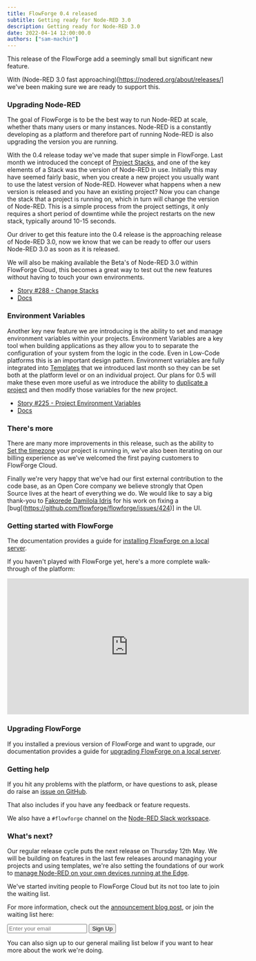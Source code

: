 ```yaml
---
title: FlowForge 0.4 released
subtitle: Getting ready for Node-RED 3.0
description: Getting ready for Node-RED 3.0
date: 2022-04-14 12:00:00.0
authors: ["sam-machin"]
---
```


This release of the FlowForge add a seemingly small but significant new feature.

<!--more-->

With (Node-RED 3.0 fast approaching)[https://nodered.org/about/releases/] we've been making sure we are ready to support this.

### Upgrading Node-RED

The goal of FlowForge is to be the best way to run Node-RED at scale, whether thats many users or many instances. Node-RED is a constantly developing as a platform and therefore part of running Node-RED is also upgrading the version you are running.

With the 0.4 release today we've made that super simple in FlowForge. Last month we introduced the concept of [Project Stacks](https://flowforge.com/docs/user/concepts/#project-stack), and one of the key elements of a Stack was the version of Node-RED in use. Initially this may have seemed fairly basic, when you create a new project you usually want to use the latest version of Node-RED. However what happens when a new version is released and you have an existing project?
Now you can change the stack that a project is running on, which in turn will change the version of Node-RED. This is a simple process from the project settings, it only requires a short period of downtime while the project restarts on the new stack, typically around 10-15 seconds.

Our driver to get this feature into the 0.4 release is the approaching release of Node-RED 3.0, now we know that we can be ready to offer our users Node-RED 3.0 as soon as it is released.

We will also be making available the Beta's of Node-RED 3.0 within FlowForge Cloud,  this becomes a great way to test out the new features without having to touch your own environments.

 - [Story #288 - Change Stacks](https://github.com/flowforge/flowforge/issues/288)
 - [Docs](https://flowforge.com/docs/user/changestack/)

### Environment Variables

Another key new feature we are introducing is the ability to set and manage environment variables within your projects.
Environment Variables are a key tool when building applications as they allow you to to separate the configuration of your system from the logic in the code. Even in Low-Code platforms this is an important design pattern. Environment variables are fully integrated into [Templates](https://flowforge.com/docs/user/concepts/#project-template) that we introduced last month so they can be set both at the platform level or on an individual project.
Our plans for 0.5 will make these even more useful as we introduce the ability to [duplicate a project](https://github.com/flowforge/flowforge/issues/271) and then modify those variables for the new project.

 - [Story #225 - Project Environment Variables](https://github.com/flowforge/flowforge/issues/225)
 - [Docs](https://flowforge.com/docs/user/envvar/)

### There's more

There are many more improvements in this release, such as the ability to [Set the timezone](https://github.com/flowforge/flowforge/issues/239) your project is running in, we've also been iterating on our billing experience as we've welcomed the first paying customers to FlowForge Cloud.

Finally we're very happy that we've had our first external contribution to the code base, as an Open Core company we believe strongly that Open Source lives at the heart of everything we do. 
We would like to say a big thank-you to [Fakorede Damilola Idris](https://fakocodes.netlify.app/) for his work on fixing a [bug[(https://github.com/flowforge/flowforge/issues/424)] in the UI.


### Getting started with FlowForge

The documentation provides a guide for [installing FlowForge on a local server](https://github.com/flowforge/flowforge/tree/main/docs).

If you haven't played with FlowForge yet, here's a more complete walk-through
of the platform:

<iframe width="560" height="315" src="https://www.youtube.com/embed/YYZDx8n17Ys" title="YouTube video player" frameborder="0" allow="accelerometer; autoplay; clipboard-write; encrypted-media; gyroscope; picture-in-picture" allowfullscreen></iframe>

### Upgrading FlowForge

If you installed a previous version of FlowForge  and want to upgrade, our documentation provides a
guide for [upgrading FlowForge on a local server](https://github.com/flowforge/flowforge/tree/main/docs/install/local#upgrade).

### Getting help

If you hit any problems with the platform, or have questions to ask, please do
raise an [issue on GitHub](https://github.com/flowforge/flowforge/issues).

That also includes if you have any feedback or feature requests.

We also have a `#flowforge` channel on the [Node-RED Slack workspace](https://nodered.org/slack).

### What's next?

Our regular release cycle puts the next release on Thursday 12th May.
We will be building on features in the last few releases around managing your projects and using templates, we're also  setting the foundations of our work to [manage Node-RED on your own devices running at the Edge](https://github.com/flowforge/flowforge/issues/446).


We've started inviting people to FlowForge Cloud but its not too late to join the waiting list.

For more information, check out the [announcement blog post](https://flowforge.com/blog/announcing-flowforge-cloud/), or join the waiting
list here:

<div class="mt-4 flex flex-col">
    <form
        action="https://buttondown.email/api/emails/embed-subscribe/flowforge-waitlist"
        method="post"
        target="popupwindow"
        onsubmit="window.open('https://buttondown.email/flowforge-waitlist', 'popupwindow')"
        class="embeddable-buttondown-form p-1 my-1 ">
    <div class="flex flex-col md:flex-row">
        <input type="email" name="email" id="bd-email" placeholder="Enter your email" class="lg:w-80 md:w-60 py-2 px-4 rounded border-blue-hero border-2 focus:border-blue-hero-darker  focus:outline-none" />
        <input type="hidden" value="1" name="embed" />
        <input type="submit" value="Sign Up" class="ff-btn ff-btn--secondary cursor-pointer mt-2 md:mt-0 md:ml-3 py-2 px-4 text-white font-semibold rounded bg-blue-hero border-2 border-blue-hero hover:bg-blue-hero-darker hover:border-blue-hero-darker"/>
    </div>
</form>
</div>


You can also sign up to our general mailing list below if you want to hear more
about the work we're doing.
